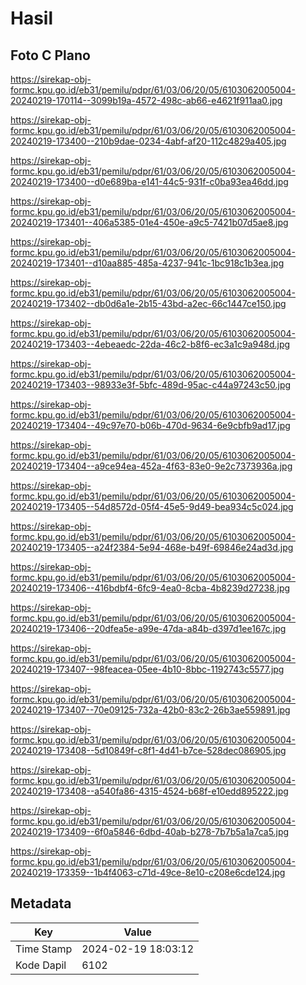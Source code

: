 # Hasil

## Foto C Plano

https://sirekap-obj-formc.kpu.go.id/eb31/pemilu/pdpr/61/03/06/20/05/6103062005004-20240219-170114--3099b19a-4572-498c-ab66-e4621f911aa0.jpg

https://sirekap-obj-formc.kpu.go.id/eb31/pemilu/pdpr/61/03/06/20/05/6103062005004-20240219-173400--210b9dae-0234-4abf-af20-112c4829a405.jpg

https://sirekap-obj-formc.kpu.go.id/eb31/pemilu/pdpr/61/03/06/20/05/6103062005004-20240219-173400--d0e689ba-e141-44c5-931f-c0ba93ea46dd.jpg

https://sirekap-obj-formc.kpu.go.id/eb31/pemilu/pdpr/61/03/06/20/05/6103062005004-20240219-173401--406a5385-01e4-450e-a9c5-7421b07d5ae8.jpg

https://sirekap-obj-formc.kpu.go.id/eb31/pemilu/pdpr/61/03/06/20/05/6103062005004-20240219-173401--d10aa885-485a-4237-941c-1bc918c1b3ea.jpg

https://sirekap-obj-formc.kpu.go.id/eb31/pemilu/pdpr/61/03/06/20/05/6103062005004-20240219-173402--db0d6a1e-2b15-43bd-a2ec-66c1447ce150.jpg

https://sirekap-obj-formc.kpu.go.id/eb31/pemilu/pdpr/61/03/06/20/05/6103062005004-20240219-173403--4ebeaedc-22da-46c2-b8f6-ec3a1c9a948d.jpg

https://sirekap-obj-formc.kpu.go.id/eb31/pemilu/pdpr/61/03/06/20/05/6103062005004-20240219-173403--98933e3f-5bfc-489d-95ac-c44a97243c50.jpg

https://sirekap-obj-formc.kpu.go.id/eb31/pemilu/pdpr/61/03/06/20/05/6103062005004-20240219-173404--49c97e70-b06b-470d-9634-6e9cbfb9ad17.jpg

https://sirekap-obj-formc.kpu.go.id/eb31/pemilu/pdpr/61/03/06/20/05/6103062005004-20240219-173404--a9ce94ea-452a-4f63-83e0-9e2c7373936a.jpg

https://sirekap-obj-formc.kpu.go.id/eb31/pemilu/pdpr/61/03/06/20/05/6103062005004-20240219-173405--54d8572d-05f4-45e5-9d49-bea934c5c024.jpg

https://sirekap-obj-formc.kpu.go.id/eb31/pemilu/pdpr/61/03/06/20/05/6103062005004-20240219-173405--a24f2384-5e94-468e-b49f-69846e24ad3d.jpg

https://sirekap-obj-formc.kpu.go.id/eb31/pemilu/pdpr/61/03/06/20/05/6103062005004-20240219-173406--416bdbf4-6fc9-4ea0-8cba-4b8239d27238.jpg

https://sirekap-obj-formc.kpu.go.id/eb31/pemilu/pdpr/61/03/06/20/05/6103062005004-20240219-173406--20dfea5e-a99e-47da-a84b-d397d1ee167c.jpg

https://sirekap-obj-formc.kpu.go.id/eb31/pemilu/pdpr/61/03/06/20/05/6103062005004-20240219-173407--98feacea-05ee-4b10-8bbc-1192743c5577.jpg

https://sirekap-obj-formc.kpu.go.id/eb31/pemilu/pdpr/61/03/06/20/05/6103062005004-20240219-173407--70e09125-732a-42b0-83c2-26b3ae559891.jpg

https://sirekap-obj-formc.kpu.go.id/eb31/pemilu/pdpr/61/03/06/20/05/6103062005004-20240219-173408--5d10849f-c8f1-4d41-b7ce-528dec086905.jpg

https://sirekap-obj-formc.kpu.go.id/eb31/pemilu/pdpr/61/03/06/20/05/6103062005004-20240219-173408--a540fa86-4315-4524-b68f-e10edd895222.jpg

https://sirekap-obj-formc.kpu.go.id/eb31/pemilu/pdpr/61/03/06/20/05/6103062005004-20240219-173409--6f0a5846-6dbd-40ab-b278-7b7b5a1a7ca5.jpg

https://sirekap-obj-formc.kpu.go.id/eb31/pemilu/pdpr/61/03/06/20/05/6103062005004-20240219-173359--1b4f4063-c71d-49ce-8e10-c208e6cde124.jpg


## Metadata

| Key        | Value               |
| ---------- | ------------------- |
| Time Stamp | 2024-02-19 18:03:12 |
| Kode Dapil | 6102                |



